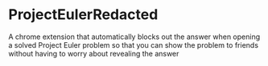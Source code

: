 # ProjectEulerRedacted
A chrome extension that automatically blocks out the answer when opening a solved Project Euler problem so that you can show the problem to friends without having to worry about revealing the answer

